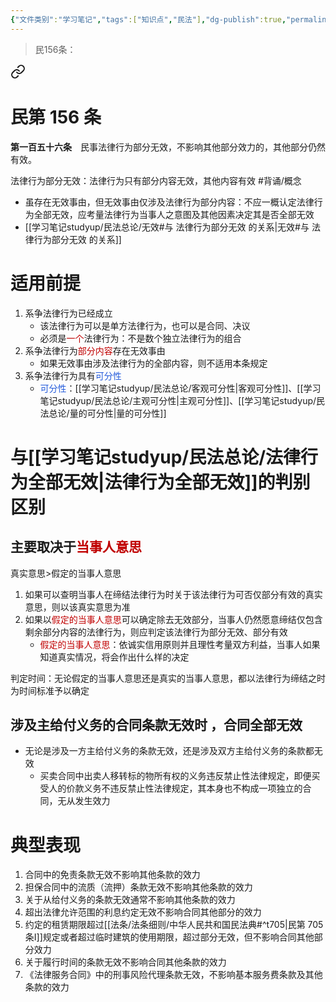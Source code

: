 ```yaml
---
{"文件类别":"学习笔记","tags":["知识点","民法"],"dg-publish":true,"permalink":"/学习笔记studyup/民法总论/法律行为部分无效/","dgPassFrontmatter":true,"created":"2024-07-18T11:00:42.558+08:00","updated":"2024-10-27T22:42:00.744+08:00"}
---
```


>民156条：
<div class="transclusion internal-embed is-loaded"><a class="markdown-embed-link" href="////#t156" aria-label="Open link"><svg xmlns="http://www.w3.org/2000/svg" width="24" height="24" viewBox="0 0 24 24" fill="none" stroke="currentColor" stroke-width="2" stroke-linecap="round" stroke-linejoin="round" class="svg-icon lucide-link"><path d="M10 13a5 5 0 0 0 7.54.54l3-3a5 5 0 0 0-7.07-7.07l-1.72 1.71"></path><path d="M14 11a5 5 0 0 0-7.54-.54l-3 3a5 5 0 0 0 7.07 7.07l1.71-1.71"></path></svg></a><div class="markdown-embed">

<div class="markdown-embed-title">

# 民第 156 条

</div>


**第一百五十六条**　民事法律行为部分无效，不影响其他部分效力的，其他部分仍然有效。 

</div></div>


法律行为部分无效：法律行为只有部分内容无效，其他内容有效 #背诵/概念 
- 虽存在无效事由，但无效事由仅涉及法律行为部分内容：不应一概认定法律行为全部无效，应考量法律行为当事人之意图及其他因素决定其是否全部无效
- [[学习笔记studyup/民法总论/无效#与 法律行为部分无效 的关系\|无效#与 法律行为部分无效 的关系]]
# 适用前提
1. 系争法律行为已经成立
	- 该法律行为可以是单方法律行为，也可以是合同、决议
	- 必须是<font color="#c00000">一个</font>法律行为：不是数个独立法律行为的组合
2. 系争法律行为<font color="#c00000">部分内容</font>存在无效事由
	- 如果无效事由涉及法律行为的全部内容，则不适用本条规定
3. 系争法律行为具有<font color="#245bdb">可分性</font>
	- <font color="#245bdb">可分性</font>：[[学习笔记studyup/民法总论/客观可分性\|客观可分性]]、[[学习笔记studyup/民法总论/主观可分性\|主观可分性]]、[[学习笔记studyup/民法总论/量的可分性\|量的可分性]]
# 与[[学习笔记studyup/民法总论/法律行为全部无效\|法律行为全部无效]]的判别区别
## 主要取决于<font color="#c00000">当事人意思</font>
真实意思>假定的当事人意思
1. 如果可以查明当事人在缔结法律行为时关于该法律行为可否仅部分有效的真实意思，则以该真实意思为准
2. 如果以<font color="#c00000">假定的当事人意思</font>可以确定除去无效部分，当事人仍然愿意缔结仅包含剩余部分内容的法律行为，则应判定该法律行为部分无效、部分有效
	- <font color="#c00000">假定的当事人意思</font>：依诚实信用原则并且理性考量双方利益，当事人如果知道真实情况，将会作出什么样的决定

判定时间：无论假定的当事人意思还是真实的当事人意思，都以法律行为缔结之时为时间标准予以确定
## 涉及主给付义务的合同条款无效时 ，合同全部无效
- 无论是涉及一方主给付义务的条款无效，还是涉及双方主给付义务的条款都无效
	- 买卖合同中出卖人移转标的物所有权的义务违反禁止性法律规定，即便买受人的价款义务不违反禁止性法律规定，其本身也不构成一项独立的合同，无从发生效力
# 典型表现
1. 合同中的免责条款无效不影响其他条款的效力
2. 担保合同中的流质（流押）条款无效不影响其他条款的效力
3. 关于从给付义务的条款无效通常不影响其他条款的效力
4. 超出法律允许范围的利息约定无效不影响合同其他部分的效力
5. 约定的租赁期限超过[[法条/法条细则/中华人民共和国民法典#^t705\|民第 705 条Ⅰ]]规定或者超过临时建筑的使用期限，超过部分无效，但不影响合同其他部分效力
6. 关于履行时间的条款无效不影响合同其他条款的效力
7. 《法律服务合同》中的刑事风险代理条款无效，不影响基本服务费条款及其他条款的效力